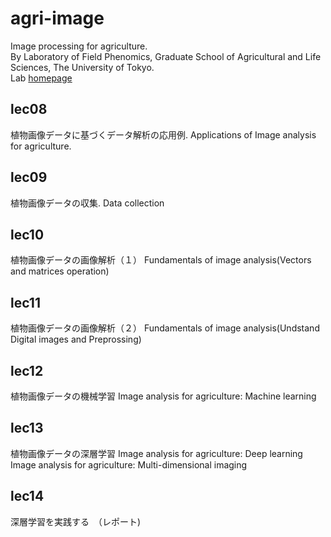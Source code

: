 # agri-image
Image processing for agriculture.  
By Laboratory of Field Phenomics, Graduate School of Agricultural and Life Sciences, The University of Tokyo.  
Lab [homepage](https://lab.fieldphenomics.com/)

## lec08
植物画像データに基づくデータ解析の応用例.
Applications of Image analysis for agriculture.
## lec09
植物画像データの収集.
Data collection 
## lec10
植物画像データの画像解析（１）
Fundamentals of image analysis(Vectors and matrices operation)
## lec11
植物画像データの画像解析（２）
Fundamentals of image analysis(Undstand Digital images and Preprossing)
## lec12
植物画像データの機械学習
Image analysis for agriculture: Machine learning
## lec13
植物画像データの深層学習
Image analysis for agriculture: Deep learning
Image analysis for agriculture: Multi-dimensional imaging 
## lec14
深層学習を実践する　（レポート)


